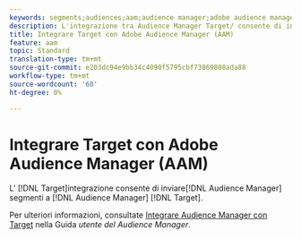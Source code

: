 ```yaml
---
keywords: segments;audiences;aam;audience manager;adobe audience manager;integrate;integration
description: L'integrazione tra Audience Manager Target/ consente di inviare  segmenti di Audience Manager  Adobe Target
title: Integrare Target con Adobe Audience Manager (AAM)
feature: aam
topic: Standard
translation-type: tm+mt
source-git-commit: e203dc94e9bb34c4090f5795cbf73869808ada88
workflow-type: tm+mt
source-wordcount: '60'
ht-degree: 0%

---
```



# Integrare Target con Adobe Audience Manager (AAM)

L’ [!DNL Target]integrazione consente di inviare[!DNL Audience Manager] segmenti a [!DNL Audience Manager] [!DNL Target].

Per ulteriori informazioni, consultate [Integrare  Audience Manager con Target](https://docs.adobe.com/content/help/en/audience-manager/user-guide/implementation-integration-guides/integration-other-solutions/aam-target-integration.html) nella Guida *utente del Audience Manager*.
